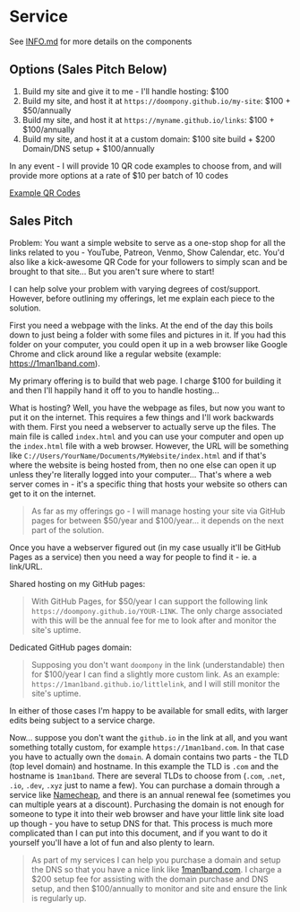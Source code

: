 # Service

See [INFO.md](INFO.md) for more details on the components

## Options (Sales Pitch Below)

1. Build my site and give it to me - I'll handle hosting: $100
2. Build my site, and host it at `https://doompony.github.io/my-site`: $100 + $50/annually
3. Build my site, and host it at `https://myname.github.io/links`: $100 + $100/annually
4. Build my site, and host it at a custom domain: $100 site build + $200 Domain/DNS setup + $100/annually

In any event - I will provide 10 QR code examples to choose from, and will provide more options at a rate of $10 per batch of 10 codes

[Example QR Codes](https://github.com/doompony/little-link-qr-template/tree/main/qr/example1)

## Sales Pitch

Problem: You want a simple website to serve as a one-stop shop for all the
links related to you - YouTube, Patreon, Venmo, Show Calendar, etc. You'd also
like a kick-awesome QR Code for your followers to simply scan and be brought to
that site... But you aren't sure where to start!

I can help solve your problem with varying degrees of cost/support. However,
before outlining my offerings, let me explain each piece to the solution.

First you need a webpage with the links. At the end of the day this boils down
to just being a folder with some files and pictures in it. If you had this
folder on your computer, you could open it up in a web browser like Google
Chrome and click around like a regular website (example: https://1man1band.com).

My primary offering is to build that web page. I charge $100 for building it
and then I'll happily hand it off to you to handle hosting...

What is hosting? Well, you have the webpage as files, but now you want to put
it on the internet. This requires a few things and I'll work backwards with
them. First you need a webserver to actually serve up the files. The main file
is called `index.html` and you can use your computer and open up the
`index.html` file with a web browser. However, the URL will be something like
`C://Users/YourName/Documents/MyWebsite/index.html` and if that's where the
website is being hosted from, then no one else can open it up unless they're
literally logged into your computer... That's where a web server comes in -
it's a specific thing that hosts your website so others can get to it on
the internet.

> As far as my offerings go - I will manage hosting your site via GitHub pages
> for between $50/year and $100/year... it depends on the next part of the
> solution.

Once you have a webserver figured out (in my case usually it'll be GitHub Pages
as a service) then you need a way for people to find it - ie. a link/URL.

Shared hosting on my GitHub pages:

> With GitHub Pages, for $50/year I can support the following link
> `https://doompony.github.io/YOUR-LINK`. The only charge associated with this
> will be the annual fee for me to look after and monitor the site's uptime.

Dedicated GitHub pages domain:

> Supposing you don't want `doompony` in the link (understandable) then for
> $100/year I can find a slightly more custom link. As an example:
> `https://1man1band.github.io/littlelink`, and I will still monitor the site's
> uptime.

In either of those cases I'm happy to be available for small edits, with larger
edits being subject to a service charge.

Now... suppose you don't want the `github.io` in the link at all, and you want
something totally custom, for example `https://1man1band.com`. In that case you
have to actually own the `domain`. A domain contains two parts - the TLD (top
level domain) and hostname. In this example the TLD is `.com` and the
hostname is `1man1band`. There are several TLDs to choose from (`.com`,
`.net`, `.io`, `.dev`, `.xyz` just to name a few). You can purchase a domain
through a service like [Namecheap](https://www.namecheap.com), and there is an
annual renewal fee (sometimes you can multiple years at a discount). Purchasing
the domain is not enough for someone to type it into their web browser and have
your little link site load up though - you have to setup DNS for that.
This process is much more complicated than I can put into this document, and if
you want to do it yourself you'll have a lot of fun and also plenty to learn.

> As part of my services I can help you purchase a domain and setup the DNS so
> that you have a nice link like [1man1band.com](https://www.1man1band.com). I
> charge a $200 setup fee for assisting with the domain purchase and DNS setup,
> and then $100/annually to monitor and site and ensure the link is regularly up.
